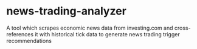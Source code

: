# news-trading-analyzer
A tool which scrapes economic news data from investing.com and cross-references it with historical tick data to generate news trading trigger recommendations
